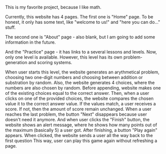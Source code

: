 This is my favorite project, because I like math. 

Currently, this website has 4 pages. The first one is "Home" page. To be honest, it only has some text, like "welcome to us!" and "here you can do..." stuff. 

The second one is "About" page - also blank, but I am going to add some information in the future. 

And the "Practice" page - it has links to a several lessons and levels. Now, only one level is available. However, this level has its own problem-generation and scoring systems. 

When user starts this level, the website generates an arythmetical problem, choosing two one-digit numbers and choosing between addition or substration by random. Also, the website generates 4 choices, where the numbers are also chosen by random. Before appending, website makes one of the existing choices equal to the correct answer. Then, when a user clicks on one of the provided choices, the website compares the chosen value it to the correct answer value. If the values match, a user receives a score. If not, then the amount of score remain unchanged. When a user reaches the last problem, the button "Next" disappears because user doesn't need it anymore. And when user clicks the "Finish" button, the website shows an alert message, where he shows how many points out of the maximum (basically 5) a user got. After finishing, a button "Play again" appears. When clicked, the website sends a user all the way back to the first question This way, user can play this game again without refreshing a page.